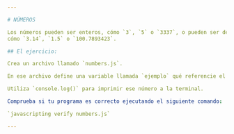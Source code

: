 ```yaml
---

# NÚMEROS

Los números pueden ser enteros, cómo `3`, `5` o `3337`, o pueden ser decimales,
cómo `3.14`, `1.5` o `100.7893423`.

## El ejercicio:

Crea un archivo llamado `numbers.js`.

En ese archivo define una variable llamada `ejemplo` qué referencie el entero `123456789`.

Utiliza `console.log()` para imprimir ese número a la terminal.

Comprueba si tu programa es correcto ejecutando el siguiente comando:

`javascripting verify numbers.js`

---
```

